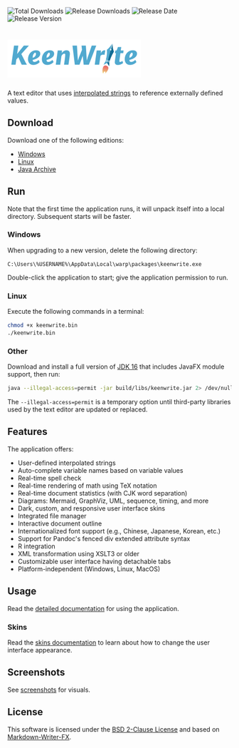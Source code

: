 ![Total Downloads](https://img.shields.io/github/downloads/DaveJarvis/keenwrite/total?color=blue&label=Total%20Downloads&style=flat) ![Release Downloads](https://img.shields.io/github/downloads/DaveJarvis/keenwrite/latest/total?color=purple&label=Release%20Downloads&style=flat) ![Release Date](https://img.shields.io/github/release-date/DaveJarvis/keenwrite?color=red&style=flat&label=Release%20Date) ![Release Version](https://img.shields.io/github/v/release/DaveJarvis/keenwrite?style=flat&label=Release)

# ![Logo](docs/images/app-title.png)

A text editor that uses [interpolated strings](https://en.wikipedia.org/wiki/String_interpolation) to reference externally defined values.

## Download

Download one of the following editions:

* [Windows](https://gitreleases.dev/gh/DaveJarvis/keenwrite/latest/keenwrite.exe)
* [Linux](https://gitreleases.dev/gh/DaveJarvis/keenwrite/latest/keenwrite.bin)
* [Java Archive](https://gitreleases.dev/gh/DaveJarvis/keenwrite/latest/keenwrite.jar)

## Run

Note that the first time the application runs, it will unpack itself into a local directory. Subsequent starts will be faster.

### Windows

When upgrading to a new version, delete the following directory:

    C:\Users\%USERNAME%\AppData\Local\warp\packages\keenwrite.exe

Double-click the application to start; give the application permission to run.

### Linux

Execute the following commands in a terminal:

``` bash
chmod +x keenwrite.bin
./keenwrite.bin
```

### Other

Download and install a full version of [JDK 16](https://bell-sw.com/pages/downloads/?version=java-16) that includes JavaFX module support, then run:

``` bash
java --illegal-access=permit -jar build/libs/keenwrite.jar 2> /dev/null
```

The `--illegal-access=permit` is a temporary option until third-party libraries used by the text editor are updated or replaced.

## Features

The application offers:

* User-defined interpolated strings
* Auto-complete variable names based on variable values
* Real-time spell check
* Real-time rendering of math using TeX notation
* Real-time document statistics (with CJK word separation)
* Diagrams: Mermaid, GraphViz, UML, sequence, timing, and more
* Dark, custom, and responsive user interface skins
* Integrated file manager
* Interactive document outline
* Internationalized font support (e.g., Chinese, Japanese, Korean, etc.)
* Support for Pandoc's fenced div extended attribute syntax
* R integration
* XML transformation using XSLT3 or older
* Customizable user interface having detachable tabs
* Platform-independent (Windows, Linux, MacOS)

## Usage

Read the [detailed documentation](docs/README.md) for using the application.

### Skins

Read the [skins documentation](docs/skins.md) to learn about how to change
the user interface appearance.

## Screenshots

See [screenshots](docs/screenshots.md) for visuals.

## License

This software is licensed under the [BSD 2-Clause License](LICENSE.md) and
based on [Markdown-Writer-FX](licenses/MARKDOWN-WRITER-FX.md).

